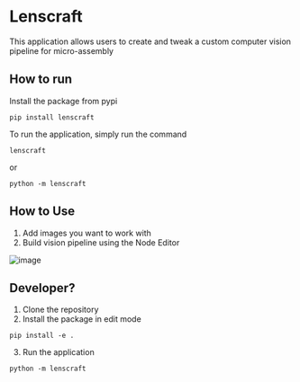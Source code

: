 # Lenscraft

This application allows users to create and tweak a custom computer vision pipeline for micro-assembly

## How to run
Install the package from pypi
```
pip install lenscraft
```

To run the application, simply run the command
```
lenscraft
```
or
```
python -m lenscraft
```


## How to Use

1. Add images you want to work with
2. Build vision pipeline using the Node Editor

![image](/ScreenShot1.png)

## Developer?

1. Clone the repository
2. Install the package in edit mode

```
pip install -e .
```

3. Run the application
```
python -m lenscraft
```